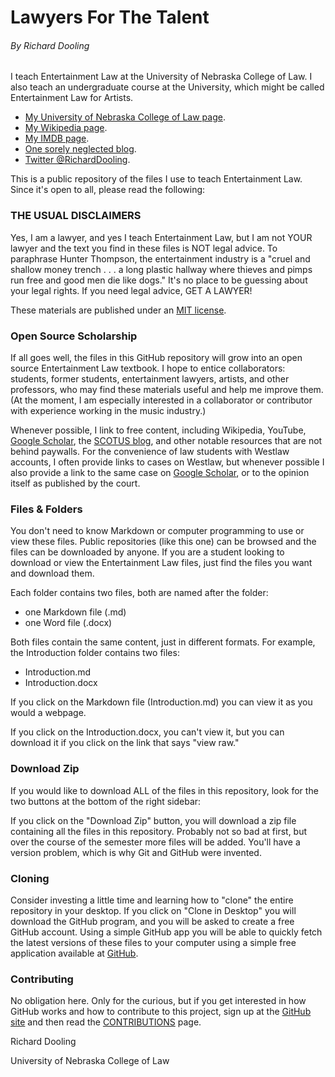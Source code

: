 # Lawyers For The Talent

###### By Richard Dooling

I teach Entertainment Law at the University of Nebraska College of Law. I also teach an undergraduate course at the University, which might be called Entertainment Law for Artists. 

* [My University of Nebraska College of Law page](http://law.unl.edu/richard-dooling#about).
* [My Wikipedia page](http://en.wikipedia.org/wiki/Richard_Dooling).
* [My IMDB page](http://www.imdb.com/name/nm0233223/).
* [One sorely neglected blog](http://dooling.com).
* [Twitter \@RichardDooling](http://twitter.com/richarddooling).

This is a public repository of the files I use to teach Entertainment Law. Since it's open to all, please read the following:

### THE USUAL DISCLAIMERS

Yes, I am a lawyer, and yes I teach Entertainment Law, but I am not YOUR lawyer and the text you find in these files is NOT legal advice. To paraphrase Hunter Thompson, the entertainment industry is a "cruel and shallow money trench . . . a long plastic hallway where thieves and pimps run free and good men die like dogs." It's no place to be guessing about your legal rights. If you need legal advice, GET A LAWYER! 

These materials are published under an [MIT license](https://github.com/RichardDooling/Entertainment_Law/blob/master/LICENSE).

### Open Source Scholarship

If all goes well, the files in this GitHub repository will grow into an open source Entertainment Law textbook. I hope to entice collaborators: students, former students, entertainment lawyers, artists, and other professors, who may find these materials useful and help me improve them. (At the moment, I am especially interested in a collaborator or contributor with experience working in the music industry.) 

Whenever possible, I link to free content, including Wikipedia, YouTube, [Google Scholar](http://scholar.google.com/), the [SCOTUS blog](http://www.scotusblog.com/), and other notable resources that are not behind paywalls. For the convenience of law students with Westlaw accounts, I often provide links to cases on Westlaw, but whenever possible I also provide a link to the same case on [Google Scholar](http://scholar.google.com/), or to the opinion itself as published by the court.

### Files & Folders

You don't need to know Markdown or computer programming to use or view these files. Public repositories (like this one) can be browsed and the files can be downloaded by anyone. If you are a student looking to download or view the Entertainment Law files, just find the files you want and download them.

Each folder contains two files, both are named after the folder:

* one Markdown file (.md)
* one Word file (.docx)

Both files contain the same content, just in different formats. For example, the Introduction folder contains two files:

* Introduction.md
* Introduction.docx

If you click on the Markdown file (Introduction.md) you can view it as you would a webpage. 

If you click on the Introduction.docx, you can't view it, but you can download it if you click on the link that says "view raw."

### Download Zip

If you would like to download ALL of the files in this repository, look for the two buttons at the bottom of the right sidebar:

If you click on the "Download Zip" button, you will download a zip file containing all the files in this repository. Probably not so bad at first, but over the course of the semester more files will be added. You'll have a version problem, which is why Git and GitHub were invented. 

### Cloning

Consider investing a little time and learning how to "clone" the entire repository in your desktop. If you click on "Clone in Desktop" you will download the GitHub program, and you will be asked to create a free GitHub account. Using a simple GitHub app you will be able to quickly fetch the latest versions of these files to your computer using a simple free application available at [GitHub](https://github.com/). 

### Contributing

No obligation here. Only for the curious, but if you get interested in how GitHub works and how to contribute to this project, sign up at the [GitHub site](https://github.com/) and then read the [CONTRIBUTIONS](https://github.com/RichardDooling/Entertainment_Law/blob/master/CONTRIBUTIONS.md) page.

Richard Dooling

University of Nebraska College of Law

